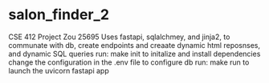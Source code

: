 # salon_finder_2
CSE 412 Project
Zou 25695
Uses fastapi, sqlalchmey, and jinja2, to communate with db, create endpoints
and creaate dynamic html reposnses, and dynamic SQL queries
run: make init
to initalize and install dependencies
change the configuration in the .env file to configure db
run: make run 
to launch the uvicorn fastapi app
